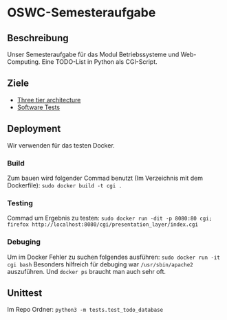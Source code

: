 # OSWC-Semesteraufgabe

## Beschreibung
Unser Semesteraufgabe für das Modul Betriebssysteme und Web-Computing. Eine TODO-List in Python als CGI-Script.

## Ziele
- [Three tier architecture](https://www.youtube.com/watch?v=n4J30QEFjDk)
- [Software Tests](https://www.youtube.com/watch?v=DhUpxWjOhME&t=115s)


## Deployment
Wir verwenden für das testen Docker.

### Build
Zum bauen wird folgender Commad benutzt (Im Verzeichnis mit dem Dockerfile): `sudo docker build -t cgi .`

### Testing
Commad um Ergebnis zu testen:
`sudo docker run -dit -p 8080:80 cgi; firefox http://localhost:8080/cgi/presentation_layer/index.cgi`

### Debuging 
Um im Docker Fehler zu suchen folgendes ausführen: `sudo docker run -it cgi bash`
Besonders hilfreich für debuging war `/usr/sbin/apache2` auszuführen.
Und `docker ps` braucht man auch sehr oft.

## Unittest

Im Repo Ordner: `python3 -m tests.test_todo_database`